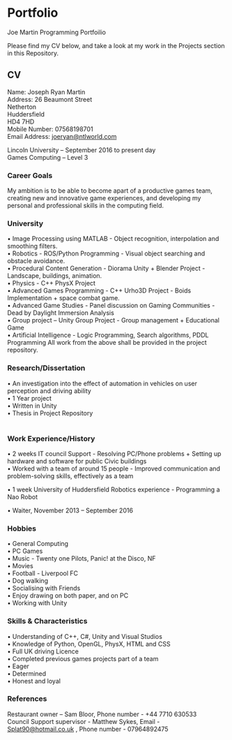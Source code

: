 # Portfolio
Joe Martin Programming Portfoilio

Please find my CV below, and take a look at my work in the Projects section in this Repository.

## CV

Name:		Joseph Ryan Martin    
Address:	26 Beaumont Street    
           	Netherton    
                Huddersfield    
	        HD4 7HD    
Mobile Number: 	07568198701    
Email Address:	joeryan@ntlworld.com    

Lincoln University – September 2016 to present day  
Games Computing – Level 3  

### Career Goals  
My ambition is to be able to become apart of a productive games team, creating new and innovative game experiences, and developing my personal and professional skills in the computing field.   

### University      
•	Image Processing using MATLAB - Object recognition, interpolation and smoothing filters.         
•	Robotics -                      ROS/Python Programming - Visual object searching and obstacle avoidance.  
•	Procedural Content Generation - Diorama Unity + Blender Project - Landscape, buildings, animation.   
•	Physics -                       C++ PhysX Project  
•	Advanced Games Programming -    C++ Urho3D Project - Boids Implementation + space combat game.   
•	Advanced Game Studies -         Panel discussion on Gaming Communities - Dead by Daylight Immersion Analysis    
•	Group project –                 Unity Group Project - Group management + Educational Game  
•	Artificial Intelligence -       Logic Programming, Search algorithms, PDDL Programming
All work from the above shall be provided in the project repository.  

### Research/Dissertation  
•       An investigation into the effect of automation in vehicles on user perception and driving ability  
•       1 Year project  
•       Written in Unity  
•       Thesis in Project Repository  
 
### Work Experience/History  
•	2 weeks IT council Support - Resolving PC/Phone problems + Setting up hardware and software for public Civic buildings   
•	Worked with a team of around 15 people - Improved communication and problem-solving skills, effectively as a team 

•	1 week University of Huddersfield Robotics experience - Programming a Nao Robot  

•	Waiter, November 2013 – September 2016  

### Hobbies  
•	General Computing    
•	PC Games   
•	Music - Twenty one Pilots, Panic! at the Disco, NF    
•	Movies   
•	Football - Liverpool FC   
•	Dog walking    
•	Socialising with Friends    
•	Enjoy drawing on both paper, and on PC  
•	Working with Unity  

### Skills & Characteristics  
•	Understanding of C++, C#, Unity and Visual Studios  
•	Knowledge of Python, OpenGL, PhysX, HTML and CSS  
•	Full UK driving Licence  
•	Completed previous games projects part of a team  
•	Eager  
•	Determined  
•	Honest and loyal    

### References  
Restaurant owner – Sam Bloor, Phone number - +44 7710 630533  
Council Support supervisor - Matthew Sykes, Email - Splat90@hotmail.co.uk , Phone number - 07964892475  
